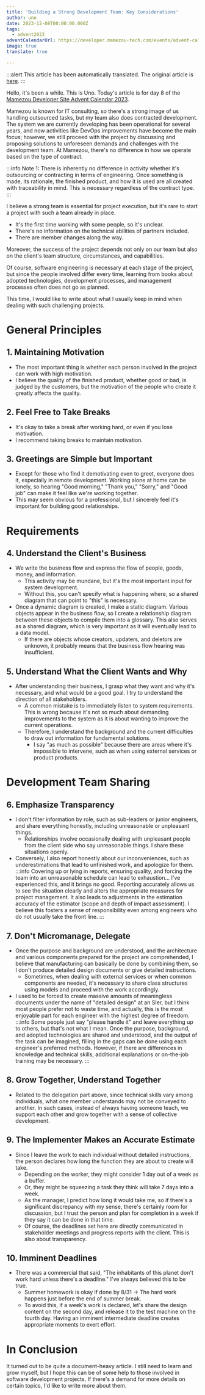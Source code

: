 ```yaml
---
title: 'Building a Strong Development Team: Key Considerations'
author: uno
date: 2023-12-08T00:00:00.000Z
tags:
  - advent2023
adventCalendarUrl: https://developer.mamezou-tech.com/events/advent-calendar/2023/
image: true
translate: true

---
```


:::alert
This article has been automatically translated.
The original article is [here](https://developer.mamezou-tech.com/blogs/2023/12/08/teambuild/).
:::



Hello, it's been a while. This is Uno.
Today's article is for day 8 of the [Mamezou Developer Site Advent Calendar 2023](https://developer.mamezou-tech.com/events/advent-calendar/2023/).

Mamezou is known for IT consulting, so there's a strong image of us handling outsourced tasks, but my team also does contracted development. The system we are currently developing has been operational for several years, and now activities like DevOps improvements have become the main focus; however, we still proceed with the project by discussing and proposing solutions to unforeseen demands and challenges with the development team. At Mamezou, there's no difference in how we operate based on the type of contract.

:::info 
Note 1: There is inherently no difference in activity whether it's outsourcing or contracting in terms of engineering. Once something is made, its rationale, the finished product, and how it is used are all created with traceability in mind. This is necessary regardless of the contract type.
:::

I believe a strong team is essential for project execution, but it's rare to start a project with such a team already in place.
- It's the first time working with some people, so it's unclear.
- There's no information on the technical abilities of partners included.
- There are member changes along the way.

Moreover, the success of the project depends not only on our team but also on the client's team structure, circumstances, and capabilities.

Of course, software engineering is necessary at each stage of the project, but since the people involved differ every time, learning from books about adopted technologies, development processes, and management processes often does not go as planned.

This time, I would like to write about what I usually keep in mind when dealing with such challenging projects.

# General Principles

## 1. Maintaining Motivation
  - The most important thing is whether each person involved in the project can work with high motivation.
  - I believe the quality of the finished product, whether good or bad, is judged by the customers, but the motivation of the people who create it greatly affects the quality.

## 2. Feel Free to Take Breaks
  - It's okay to take a break after working hard, or even if you lose motivation.
  - I recommend taking breaks to maintain motivation.

## 3. Greetings are Simple but Important
  - Except for those who find it demotivating even to greet, everyone does it, especially in remote development. Working alone at home can be lonely, so hearing "Good morning," "Thank you," "Sorry," and "Good job" can make it feel like we're working together.
  - This may seem obvious for a professional, but I sincerely feel it's important for building good relationships.

# Requirements

## 4. Understand the Client's Business
  - We write the business flow and express the flow of people, goods, money, and information.
    - This activity may be mundane, but it's the most important input for system development.
    - Without this, you can't specify what is happening where, so a shared diagram that can point to "this" is necessary.
  - Once a dynamic diagram is created, I make a static diagram. Various objects appear in the business flow, so I create a relationship diagram between these objects to compile them into a glossary. This also serves as a shared diagram, which is very important as it will eventually lead to a data model.
    - If there are objects whose creators, updaters, and deletors are unknown, it probably means that the business flow hearing was insufficient.

## 5. Understand What the Client Wants and Why
  - After understanding their business, I grasp what they want and why it's necessary, and what would be a good goal. I try to understand the direction of all stakeholders.
    - A common mistake is to immediately listen to system requirements. This is wrong because it's not so much about demanding improvements to the system as it is about wanting to improve the current operations.
    - Therefore, I understand the background and the current difficulties to draw out information for fundamental solutions.
      - I say "as much as possible" because there are areas where it's impossible to intervene, such as when using external services or product products.

# Development Team Sharing

## 6. Emphasize Transparency
  - I don't filter information by role, such as sub-leaders or junior engineers, and share everything honestly, including unreasonable or unpleasant things.
    - Relationships involve occasionally dealing with unpleasant people from the client side who say unreasonable things. I share these situations openly.
  - Conversely, I also report honestly about our inconveniences, such as underestimations that lead to unfinished work, and apologize for them.
:::info
Covering up or lying in reports, ensuring quality, and forcing the team into an unreasonable schedule can lead to exhaustion... I've experienced this, and it brings no good. Reporting accurately allows us to see the situation clearly and alters the appropriate measures for project management. It also leads to adjustments in the estimation accuracy of the estimator (scope and depth of impact assessment).
I believe this fosters a sense of responsibility even among engineers who do not usually take the front line.
:::

## 7. Don't Micromanage, Delegate
  - Once the purpose and background are understood, and the architecture and various components prepared for the project are comprehended, I believe that manufacturing can basically be done by combining them, so I don't produce detailed design documents or give detailed instructions.
    - Sometimes, when dealing with external services or when common components are needed, it's necessary to share class structures using models and proceed with the work accordingly.
  - I used to be forced to create massive amounts of meaningless documents under the name of "detailed design" at an SIer, but I think most people prefer not to waste time, and actually, this is the most enjoyable part for each engineer with the highest degree of freedom.
:::info
Some people just say "please handle it" and leave everything up to others, but that's not what I mean. Once the purpose, background, and adopted technologies are shared and understood, and the output of the task can be imagined, filling in the gaps can be done using each engineer's preferred methods.
However, if there are differences in knowledge and technical skills, additional explanations or on-the-job training may be necessary.
:::

## 8. Grow Together, Understand Together
  - Related to the delegation part above, since technical skills vary among individuals, what one member understands may not be conveyed to another. In such cases, instead of always having someone teach, we support each other and grow together with a sense of collective development.

## 9. The Implementer Makes an Accurate Estimate
  - Since I leave the work to each individual without detailed instructions, the person declares how long the function they are about to create will take.
    - Depending on the worker, they might consider 1 day out of a week as a buffer.
    - Or, they might be squeezing a task they think will take 7 days into a week.
    - As the manager, I predict how long it would take me, so if there's a significant discrepancy with my sense, there's certainly room for discussion, but I trust the person and plan for completion in a week if they say it can be done in that time.
    - Of course, the deadlines set here are directly communicated in stakeholder meetings and progress reports with the client. This is also about transparency.

## 10. Imminent Deadlines
  - There was a commercial that said, "The inhabitants of this planet don't work hard unless there's a deadline." I've always believed this to be true.
    - Summer homework is okay if done by 8/31 → The hard work happens just before the end of summer break.
    - To avoid this, if a week's work is declared, let's share the design content on the second day, and release it to the test machine on the fourth day. Having an imminent intermediate deadline creates appropriate moments to exert effort.

# In Conclusion

It turned out to be quite a document-heavy article.
I still need to learn and grow myself, but I hope this can be of some help to those involved in software development projects.
If there's a demand for more details on certain topics, I'd like to write more about them.
